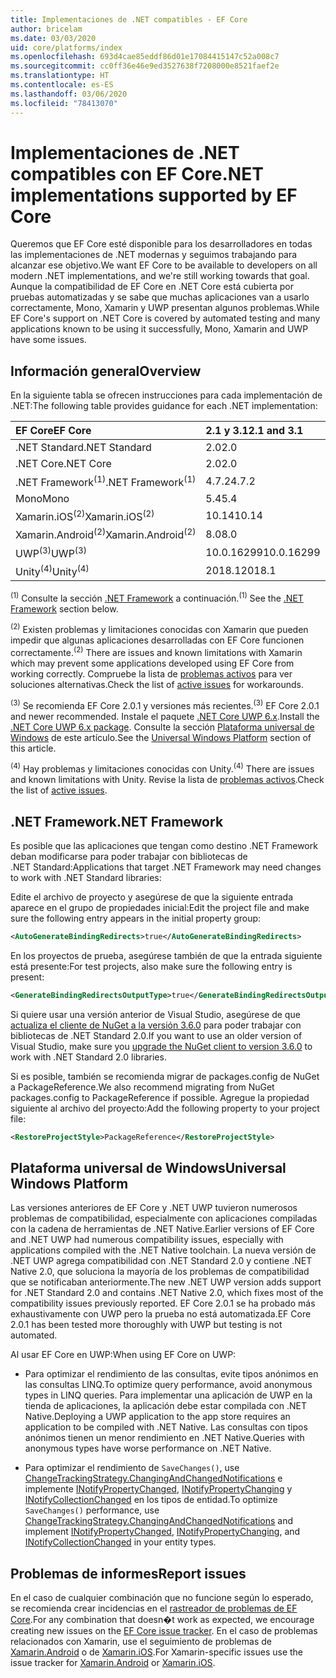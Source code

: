 ```yaml
---
title: Implementaciones de .NET compatibles - EF Core
author: bricelam
ms.date: 03/03/2020
uid: core/platforms/index
ms.openlocfilehash: 693d4cae85eddf86d01e17084415147c52a008c7
ms.sourcegitcommit: cc0ff36e46e9ed3527638f7208000e8521faef2e
ms.translationtype: HT
ms.contentlocale: es-ES
ms.lasthandoff: 03/06/2020
ms.locfileid: "78413070"
---
```

# <a name="net-implementations-supported-by-ef-core"></a><span data-ttu-id="80c06-102">Implementaciones de .NET compatibles con EF Core</span><span class="sxs-lookup"><span data-stu-id="80c06-102">.NET implementations supported by EF Core</span></span>

<span data-ttu-id="80c06-103">Queremos que EF Core esté disponible para los desarrolladores en todas las implementaciones de .NET modernas y seguimos trabajando para alcanzar ese objetivo.</span><span class="sxs-lookup"><span data-stu-id="80c06-103">We want EF Core to be available to developers on all modern .NET implementations, and we're still working towards that goal.</span></span> <span data-ttu-id="80c06-104">Aunque la compatibilidad de EF Core en .NET Core está cubierta por pruebas automatizadas y se sabe que muchas aplicaciones van a usarlo correctamente, Mono, Xamarin y UWP presentan algunos problemas.</span><span class="sxs-lookup"><span data-stu-id="80c06-104">While EF Core's support on .NET Core is covered by automated testing and many applications known to be using it successfully, Mono, Xamarin and UWP have some issues.</span></span>

## <a name="overview"></a><span data-ttu-id="80c06-105">Información general</span><span class="sxs-lookup"><span data-stu-id="80c06-105">Overview</span></span>

<span data-ttu-id="80c06-106">En la siguiente tabla se ofrecen instrucciones para cada implementación de .NET:</span><span class="sxs-lookup"><span data-stu-id="80c06-106">The following table provides guidance for each .NET implementation:</span></span>

| <span data-ttu-id="80c06-107">EF Core</span><span class="sxs-lookup"><span data-stu-id="80c06-107">EF Core</span></span>                       | <span data-ttu-id="80c06-108">2.1 y 3.1</span><span class="sxs-lookup"><span data-stu-id="80c06-108">2.1 and 3.1</span></span> |
|:------------------------------|:------------|
| <span data-ttu-id="80c06-109">.NET Standard</span><span class="sxs-lookup"><span data-stu-id="80c06-109">.NET Standard</span></span>                 | <span data-ttu-id="80c06-110">2.0</span><span class="sxs-lookup"><span data-stu-id="80c06-110">2.0</span></span>         |
| <span data-ttu-id="80c06-111">.NET Core</span><span class="sxs-lookup"><span data-stu-id="80c06-111">.NET Core</span></span>                     | <span data-ttu-id="80c06-112">2.0</span><span class="sxs-lookup"><span data-stu-id="80c06-112">2.0</span></span>         |
| <span data-ttu-id="80c06-113">.NET Framework<sup>(1)</sup></span><span class="sxs-lookup"><span data-stu-id="80c06-113">.NET Framework<sup>(1)</sup></span></span>  | <span data-ttu-id="80c06-114">4.7.2</span><span class="sxs-lookup"><span data-stu-id="80c06-114">4.7.2</span></span>       |
| <span data-ttu-id="80c06-115">Mono</span><span class="sxs-lookup"><span data-stu-id="80c06-115">Mono</span></span>                          | <span data-ttu-id="80c06-116">5.4</span><span class="sxs-lookup"><span data-stu-id="80c06-116">5.4</span></span>         |
| <span data-ttu-id="80c06-117">Xamarin.iOS<sup>(2)</sup></span><span class="sxs-lookup"><span data-stu-id="80c06-117">Xamarin.iOS<sup>(2)</sup></span></span>     | <span data-ttu-id="80c06-118">10.14</span><span class="sxs-lookup"><span data-stu-id="80c06-118">10.14</span></span>       |
| <span data-ttu-id="80c06-119">Xamarin.Android<sup>(2)</sup></span><span class="sxs-lookup"><span data-stu-id="80c06-119">Xamarin.Android<sup>(2)</sup></span></span> | <span data-ttu-id="80c06-120">8.0</span><span class="sxs-lookup"><span data-stu-id="80c06-120">8.0</span></span>         |
| <span data-ttu-id="80c06-121">UWP<sup>(3)</sup></span><span class="sxs-lookup"><span data-stu-id="80c06-121">UWP<sup>(3)</sup></span></span>             | <span data-ttu-id="80c06-122">10.0.16299</span><span class="sxs-lookup"><span data-stu-id="80c06-122">10.0.16299</span></span>  |
| <span data-ttu-id="80c06-123">Unity<sup>(4)</sup></span><span class="sxs-lookup"><span data-stu-id="80c06-123">Unity<sup>(4)</sup></span></span>           | <span data-ttu-id="80c06-124">2018.1</span><span class="sxs-lookup"><span data-stu-id="80c06-124">2018.1</span></span>      |

<span data-ttu-id="80c06-125"><sup>(1)</sup> Consulte la sección [.NET Framework](#net-framework) a continuación.</span><span class="sxs-lookup"><span data-stu-id="80c06-125"><sup>(1)</sup> See the [.NET Framework](#net-framework) section below.</span></span>

<span data-ttu-id="80c06-126"><sup>(2)</sup> Existen problemas y limitaciones conocidas con Xamarin que pueden impedir que algunas aplicaciones desarrolladas con EF Core funcionen correctamente.</span><span class="sxs-lookup"><span data-stu-id="80c06-126"><sup>(2)</sup> There are issues and known limitations with Xamarin which may prevent some applications developed using EF Core from working correctly.</span></span> <span data-ttu-id="80c06-127">Compruebe la lista de [problemas activos](https://github.com/aspnet/entityframeworkCore/issues?q=is%3Aopen+is%3Aissue+label%3Aarea-xamarin) para ver soluciones alternativas.</span><span class="sxs-lookup"><span data-stu-id="80c06-127">Check the list of [active issues](https://github.com/aspnet/entityframeworkCore/issues?q=is%3Aopen+is%3Aissue+label%3Aarea-xamarin) for workarounds.</span></span>

<span data-ttu-id="80c06-128"><sup>(3)</sup> Se recomienda EF Core 2.0.1 y versiones más recientes.</span><span class="sxs-lookup"><span data-stu-id="80c06-128"><sup>(3)</sup> EF Core 2.0.1 and newer recommended.</span></span> <span data-ttu-id="80c06-129">Instale el paquete [.NET Core UWP 6.x](https://www.nuget.org/packages/Microsoft.NETCore.UniversalWindowsPlatform/).</span><span class="sxs-lookup"><span data-stu-id="80c06-129">Install the [.NET Core UWP 6.x package](https://www.nuget.org/packages/Microsoft.NETCore.UniversalWindowsPlatform/).</span></span> <span data-ttu-id="80c06-130">Consulte la sección [Plataforma universal de Windows](#universal-windows-platform) de este artículo.</span><span class="sxs-lookup"><span data-stu-id="80c06-130">See the [Universal Windows Platform](#universal-windows-platform) section of this article.</span></span>

<span data-ttu-id="80c06-131"><sup>(4)</sup> Hay problemas y limitaciones conocidas con Unity.</span><span class="sxs-lookup"><span data-stu-id="80c06-131"><sup>(4)</sup> There are issues and known limitations with Unity.</span></span> <span data-ttu-id="80c06-132">Revise la lista de [problemas activos](https://github.com/aspnet/entityframeworkCore/issues?q=is%3Aopen+is%3Aissue+label%3Aarea-unity).</span><span class="sxs-lookup"><span data-stu-id="80c06-132">Check the list of [active issues](https://github.com/aspnet/entityframeworkCore/issues?q=is%3Aopen+is%3Aissue+label%3Aarea-unity).</span></span>

## <a name="net-framework"></a><span data-ttu-id="80c06-133">.NET Framework</span><span class="sxs-lookup"><span data-stu-id="80c06-133">.NET Framework</span></span>

<span data-ttu-id="80c06-134">Es posible que las aplicaciones que tengan como destino .NET Framework deban modificarse para poder trabajar con bibliotecas de .NET Standard:</span><span class="sxs-lookup"><span data-stu-id="80c06-134">Applications that target .NET Framework may need changes to work with .NET Standard libraries:</span></span>

<span data-ttu-id="80c06-135">Edite el archivo de proyecto y asegúrese de que la siguiente entrada aparece en el grupo de propiedades inicial:</span><span class="sxs-lookup"><span data-stu-id="80c06-135">Edit the project file and make sure the following entry appears in the initial property group:</span></span>

``` xml
<AutoGenerateBindingRedirects>true</AutoGenerateBindingRedirects>
```

<span data-ttu-id="80c06-136">En los proyectos de prueba, asegúrese también de que la entrada siguiente está presente:</span><span class="sxs-lookup"><span data-stu-id="80c06-136">For test projects, also make sure the following entry is present:</span></span>

``` xml
<GenerateBindingRedirectsOutputType>true</GenerateBindingRedirectsOutputType>
```

<span data-ttu-id="80c06-137">Si quiere usar una versión anterior de Visual Studio, asegúrese de que [actualiza el cliente de NuGet a la versión 3.6.0](https://www.nuget.org/downloads) para poder trabajar con bibliotecas de .NET Standard 2.0.</span><span class="sxs-lookup"><span data-stu-id="80c06-137">If you want to use an older version of Visual Studio, make sure you [upgrade the NuGet client to version 3.6.0](https://www.nuget.org/downloads) to work with .NET Standard 2.0 libraries.</span></span>

<span data-ttu-id="80c06-138">Si es posible, también se recomienda migrar de packages.config de NuGet a PackageReference.</span><span class="sxs-lookup"><span data-stu-id="80c06-138">We also recommend migrating from NuGet packages.config to PackageReference if possible.</span></span> <span data-ttu-id="80c06-139">Agregue la propiedad siguiente al archivo del proyecto:</span><span class="sxs-lookup"><span data-stu-id="80c06-139">Add the following property to your project file:</span></span>

``` xml
<RestoreProjectStyle>PackageReference</RestoreProjectStyle>
```

## <a name="universal-windows-platform"></a><span data-ttu-id="80c06-140">Plataforma universal de Windows</span><span class="sxs-lookup"><span data-stu-id="80c06-140">Universal Windows Platform</span></span>

<span data-ttu-id="80c06-141">Las versiones anteriores de EF Core y .NET UWP tuvieron numerosos problemas de compatibilidad, especialmente con aplicaciones compiladas con la cadena de herramientas de .NET Native.</span><span class="sxs-lookup"><span data-stu-id="80c06-141">Earlier versions of EF Core and .NET UWP had numerous compatibility issues, especially with applications compiled with the .NET Native toolchain.</span></span> <span data-ttu-id="80c06-142">La nueva versión de .NET UWP agrega compatibilidad con .NET Standard 2.0 y contiene .NET Native 2.0, que soluciona la mayoría de los problemas de compatibilidad que se notificaban anteriormente.</span><span class="sxs-lookup"><span data-stu-id="80c06-142">The new .NET UWP version adds support for .NET Standard 2.0 and contains .NET Native 2.0, which fixes most of the compatibility issues previously reported.</span></span> <span data-ttu-id="80c06-143">EF Core 2.0.1 se ha probado más exhaustivamente con UWP pero la prueba no está automatizada.</span><span class="sxs-lookup"><span data-stu-id="80c06-143">EF Core 2.0.1 has been tested more thoroughly with UWP but testing is not automated.</span></span>

<span data-ttu-id="80c06-144">Al usar EF Core en UWP:</span><span class="sxs-lookup"><span data-stu-id="80c06-144">When using EF Core on UWP:</span></span>

* <span data-ttu-id="80c06-145">Para optimizar el rendimiento de las consultas, evite tipos anónimos en las consultas LINQ.</span><span class="sxs-lookup"><span data-stu-id="80c06-145">To optimize query performance, avoid anonymous types in LINQ queries.</span></span> <span data-ttu-id="80c06-146">Para implementar una aplicación de UWP en la tienda de aplicaciones, la aplicación debe estar compilada con .NET Native.</span><span class="sxs-lookup"><span data-stu-id="80c06-146">Deploying a UWP application to the app store requires an application to be compiled with .NET Native.</span></span> <span data-ttu-id="80c06-147">Las consultas con tipos anónimos tienen un menor rendimiento en .NET Native.</span><span class="sxs-lookup"><span data-stu-id="80c06-147">Queries with anonymous types have worse performance on .NET Native.</span></span>

* <span data-ttu-id="80c06-148">Para optimizar el rendimiento de `SaveChanges()`, use [ChangeTrackingStrategy.ChangingAndChangedNotifications](/dotnet/api/microsoft.entityframeworkcore.changetrackingstrategy) e implemente [INotifyPropertyChanged](https://msdn.microsoft.com/library/system.componentmodel.inotifypropertychanged.aspx), [INotifyPropertyChanging](https://msdn.microsoft.com/library/system.componentmodel.inotifypropertychanging.aspx) y [INotifyCollectionChanged](https://msdn.microsoft.com/library/system.collections.specialized.inotifycollectionchanged.aspx) en los tipos de entidad.</span><span class="sxs-lookup"><span data-stu-id="80c06-148">To optimize `SaveChanges()` performance, use [ChangeTrackingStrategy.ChangingAndChangedNotifications](/dotnet/api/microsoft.entityframeworkcore.changetrackingstrategy) and implement [INotifyPropertyChanged](https://msdn.microsoft.com/library/system.componentmodel.inotifypropertychanged.aspx), [INotifyPropertyChanging](https://msdn.microsoft.com/library/system.componentmodel.inotifypropertychanging.aspx), and [INotifyCollectionChanged](https://msdn.microsoft.com/library/system.collections.specialized.inotifycollectionchanged.aspx) in your entity types.</span></span>

## <a name="report-issues"></a><span data-ttu-id="80c06-149">Problemas de informes</span><span class="sxs-lookup"><span data-stu-id="80c06-149">Report issues</span></span>

<span data-ttu-id="80c06-150">En el caso de cualquier combinación que no funcione según lo esperado, se recomienda crear incidencias en el [rastreador de problemas de EF Core](https://github.com/aspnet/entityframeworkcore/issues/new).</span><span class="sxs-lookup"><span data-stu-id="80c06-150">For any combination that doesn�t work as expected, we encourage creating new issues on the [EF Core issue tracker](https://github.com/aspnet/entityframeworkcore/issues/new).</span></span> <span data-ttu-id="80c06-151">En el caso de problemas relacionados con Xamarin, use el seguimiento de problemas de [Xamarin.Android](https://github.com/xamarin/xamarin-android/issues/new) o de [Xamarin.iOS](https://github.com/xamarin/xamarin-macios/issues/new).</span><span class="sxs-lookup"><span data-stu-id="80c06-151">For Xamarin-specific issues use the issue tracker for [Xamarin.Android](https://github.com/xamarin/xamarin-android/issues/new) or [Xamarin.iOS](https://github.com/xamarin/xamarin-macios/issues/new).</span></span>
